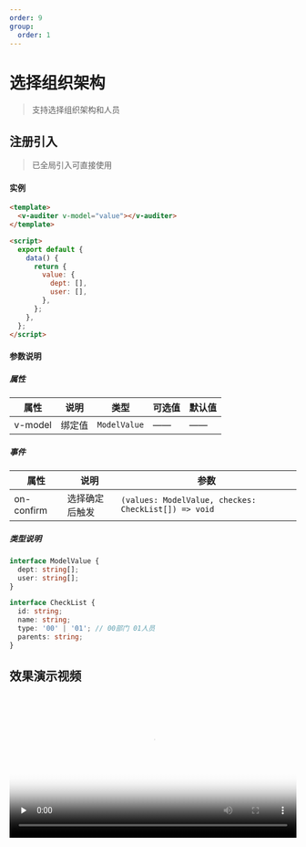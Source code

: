 ```yaml
---
order: 9
group:
  order: 1
---
```


# 选择组织架构

> 支持选择组织架构和人员

## 注册引入

> 已全局引入可直接使用

#### 实例

```html
<template>
  <v-auditer v-model="value"></v-auditer>
</template>

<script>
  export default {
    data() {
      return {
        value: {
          dept: [],
          user: [],
        },
      };
    },
  };
</script>
```

#### 参数说明

##### 属性

| 属性    | 说明   | 类型         | 可选值 | 默认值 |
| ------- | ------ | ------------ | ------ | ------ |
| v-model | 绑定值 | `ModelValue` | ——     | ——     |

##### 事件

| 属性       | 说明           | 参数                                                 |
| ---------- | -------------- | ---------------------------------------------------- |
| on-confirm | 选择确定后触发 | `(values: ModelValue, checkes: CheckList[]) => void` |

##### 类型说明

```typescript
interface ModelValue {
  dept: string[];
  user: string[];
}

interface CheckList {
  id: string;
  name: string;
  type: '00' | '01'; // 00部门 01人员
  parents: string;
}
```

## 效果演示视频

<video id="video" style="width:100%; max-width:700px;" controls="" preload="none" poster="https://oss.icuapi.com/docs/openapi/video/%E7%BB%84%E7%BB%87%E6%9E%B6%E6%9E%84%E9%80%89%E6%8B%A9%E5%99%A8%E4%B8%AD.png">
  <source id="mp4" src="https://oss.icuapi.com/docs/openapi/video/%E7%BB%84%E7%BB%87%E6%9E%B6%E6%9E%84%E9%80%89%E6%8B%A9%E5%99%A8.mp4" type="video/mp4">
</videos>
